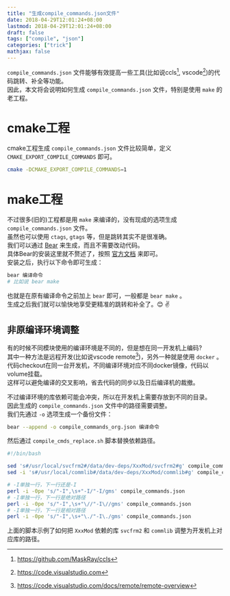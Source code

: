 ```yaml
---
title: "生成compile_commands.json文件"
date: 2018-04-29T12:01:24+08:00
lastmod: 2018-04-29T12:01:24+08:00
draft: false
tags: ["compile", "json"]
categories: ["trick"]
mathjax: false
---
```


`compile_commands.json` 文件能够有效提高一些工具(比如说ccls[^1], vscode[^2])的代码跳转、补全等功能。  
因此，本文将会说明如何生成 `compile_commands.json` 文件，特别是使用 `make` 的老工程。  
<!--more-->

# cmake工程
cmake工程生成 `compile_commands.json` 文件比较简单，定义 `CMAKE_EXPORT_COMPILE_COMMANDS` 即可。  
```sh
cmake -DCMAKE_EXPORT_COMPILE_COMMANDS=1
```

# make工程
不过很多(旧的)工程都是用 `make` 来编译的，没有现成的选项生成 `compile_commands.json` 文件。  
虽然也可以使用 `ctags`, `gtags` 等，但是跳转其实不是很准确。  
我们可以通过 [Bear](https://github.com/rizsotto/Bear) 来生成，而且不需要改动代码。  
具体Bear的安装这里就不赘述了，按照 [官方文档](https://github.com/rizsotto/Bear#how-to-install) 来即可。  
安装之后，执行以下命令即可生成：  
```sh
bear 编译命令
# 比如说 bear make
```
也就是在原有编译命令之前加上 `bear` 即可，一般都是 `bear make` 。  
生成之后我们就可以愉快地享受更精准的跳转和补全了。:blush: :v:   

## 非原编译环境调整
有的时候不同模块使用的编译环境是不同的，但是想在同一开发机上编码?  
其中一种方法是远程开发(比如说vscode remote[^3])，另外一种就是使用 `docker` 。  
代码checkout在同一台开发机，不同编译环境对应不同docker镜像，代码以volume挂载。  
这样可以避免编译的交叉影响，省去代码的同步以及日后编译机的裁撤。  

不过编译环境的库依赖可能会冲突，所以在开发机上需要存放到不同的目录。  
因此生成的 `compile_commands.json` 文件中的路径需要调整。  
我们先通过 `-o` 选项生成一个备份文件：  
```sh
bear --append -o compile_commands_org.json 编译命令
```

然后通过 `compile_cmds_replace.sh` 脚本替换依赖路径。  
```sh
#!/bin/bash

sed 's#/usr/local/svcfrm2#/data/dev-deps/XxxMod/svcfrm2#g' compile_commands_org.json > compile_commands.json
sed -i 's#/usr/local/commlib#/data/dev-deps/XxxMod/commlib#g' compile_commands.json

# -I单独一行，下一行还是-I
perl -i -0pe 's/"-I",\s+"-I/"-I/gms' compile_commands.json
# -I单独一行，下一行是绝对路径
perl -i -0pe 's/"-I",\s+"\//"-I\//gms' compile_commands.json
# -I单独一行，下一行是相对路径
perl -i -0pe 's/"-I",\s+"\./"-I\./gms' compile_commands.json
```
上面的脚本示例了如何把 `XxxMod` 依赖的库 `svcfrm2` 和 `commlib` 调整为开发机上对应库的路径。  

[^1]: https://github.com/MaskRay/ccls
[^2]: https://code.visualstudio.com
[^3]: https://code.visualstudio.com/docs/remote/remote-overview
